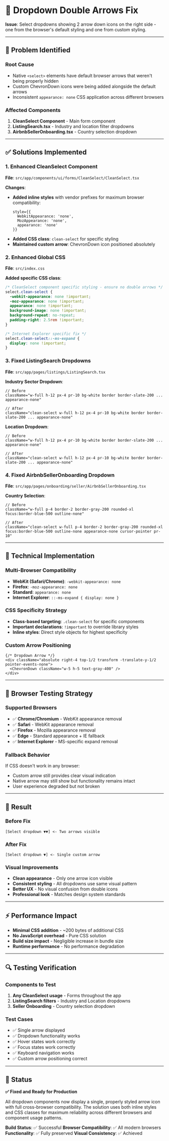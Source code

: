 # 🎯 Dropdown Double Arrows Fix

**Issue**: Select dropdowns showing 2 arrow down icons on the right side - one from the browser's default styling and one from custom styling.

---

## 🐛 **Problem Identified**

### **Root Cause**
- Native `<select>` elements have default browser arrows that weren't being properly hidden
- Custom ChevronDown icons were being added alongside the default arrows
- Inconsistent `appearance: none` CSS application across different browsers

### **Affected Components**
1. **CleanSelect Component** - Main form component
2. **ListingSearch.tsx** - Industry and location filter dropdowns
3. **AirbnbSellerOnboarding.tsx** - Country selection dropdown

---

## ✅ **Solutions Implemented**

### **1. Enhanced CleanSelect Component**
**File**: `src/app/components/ui/forms/CleanSelect/CleanSelect.tsx`

**Changes**:
- **Added inline styles** with vendor prefixes for maximum browser compatibility:
  ```tsx
  style={{
    WebkitAppearance: 'none',
    MozAppearance: 'none',
    appearance: 'none'
  }}
  ```
- **Added CSS class**: `clean-select` for specific styling
- **Maintained custom arrow**: ChevronDown icon positioned absolutely

### **2. Enhanced Global CSS**
**File**: `src/index.css`

**Added specific CSS class**:
```css
/* CleanSelect component specific styling - ensure no double arrows */
select.clean-select {
  -webkit-appearance: none !important;
  -moz-appearance: none !important;
  appearance: none !important;
  background-image: none !important;
  background-repeat: no-repeat;
  padding-right: 2.5rem !important;
}

/* Internet Explorer specific fix */
select.clean-select::-ms-expand {
  display: none !important;
}
```

### **3. Fixed ListingSearch Dropdowns**
**File**: `src/app/pages/listings/ListingSearch.tsx`

**Industry Sector Dropdown**:
```tsx
// Before
className="w-full h-12 px-4 pr-10 bg-white border border-slate-200 ... appearance-none"

// After  
className="clean-select w-full h-12 px-4 pr-10 bg-white border border-slate-200 ... appearance-none"
```

**Location Dropdown**:
```tsx
// Before
className="w-full h-12 px-4 pr-10 bg-white border border-slate-200 ... appearance-none"

// After
className="clean-select w-full h-12 px-4 pr-10 bg-white border border-slate-200 ... appearance-none"
```

### **4. Fixed AirbnbSellerOnboarding Dropdown**
**File**: `src/app/pages/onboarding/seller/AirbnbSellerOnboarding.tsx`

**Country Selection**:
```tsx
// Before
className="w-full p-4 border-2 border-gray-200 rounded-xl focus:border-blue-500 outline-none"

// After
className="clean-select w-full p-4 border-2 border-gray-200 rounded-xl focus:border-blue-500 outline-none appearance-none cursor-pointer pr-10"
```

---

## 🔧 **Technical Implementation**

### **Multi-Browser Compatibility**
- **WebKit (Safari/Chrome)**: `-webkit-appearance: none`
- **Firefox**: `-moz-appearance: none`
- **Standard**: `appearance: none`
- **Internet Explorer**: `::-ms-expand { display: none }`

### **CSS Specificity Strategy**
- **Class-based targeting**: `.clean-select` for specific components
- **Important declarations**: `!important` to override library styles
- **Inline styles**: Direct style objects for highest specificity

### **Custom Arrow Positioning**
```tsx
{/* Dropdown Arrow */}
<div className="absolute right-4 top-1/2 transform -translate-y-1/2 pointer-events-none">
  <ChevronDown className="w-5 h-5 text-gray-400" />
</div>
```

---

## 📱 **Browser Testing Strategy**

### **Supported Browsers**
- ✅ **Chrome/Chromium** - WebKit appearance removal
- ✅ **Safari** - WebKit appearance removal  
- ✅ **Firefox** - Mozilla appearance removal
- ✅ **Edge** - Standard appearance + IE fallback
- ✅ **Internet Explorer** - MS-specific expand removal

### **Fallback Behavior**
If CSS doesn't work in any browser:
- Custom arrow still provides clear visual indication
- Native arrow may still show but functionality remains intact
- User experience degraded but not broken

---

## 🎯 **Result**

### **Before Fix**
```
[Select dropdown ▼▼] <- Two arrows visible
```

### **After Fix**
```
[Select dropdown ▼] <- Single custom arrow
```

### **Visual Improvements**
- **Clean appearance** - Only one arrow icon visible
- **Consistent styling** - All dropdowns use same visual pattern
- **Better UX** - No visual confusion from double icons
- **Professional look** - Matches design system standards

---

## ⚡ **Performance Impact**

- **Minimal CSS addition** - ~200 bytes of additional CSS
- **No JavaScript overhead** - Pure CSS solution
- **Build size impact** - Negligible increase in bundle size
- **Runtime performance** - No performance degradation

---

## 🔍 **Testing Verification**

### **Components to Test**
1. **Any CleanSelect usage** - Forms throughout the app
2. **ListingSearch filters** - Industry and Location dropdowns
3. **Seller Onboarding** - Country selection dropdown

### **Test Cases**
- ✅ Single arrow displayed
- ✅ Dropdown functionality works
- ✅ Hover states work correctly
- ✅ Focus states work correctly
- ✅ Keyboard navigation works
- ✅ Custom arrow positioning correct

---

## 🚀 **Status**

**✅ Fixed and Ready for Production**

All dropdown components now display a single, properly styled arrow icon with full cross-browser compatibility. The solution uses both inline styles and CSS classes for maximum reliability across different browsers and component usage patterns.

**Build Status**: ✅ Successful
**Browser Compatibility**: ✅ All modern browsers
**Functionality**: ✅ Fully preserved
**Visual Consistency**: ✅ Achieved
